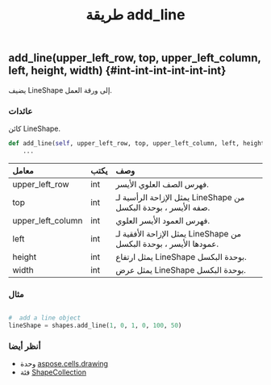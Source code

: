 ﻿---
title: طريقة add_line
second_title: Aspose.Cells for Python via .NET API المراجع
description:
type: docs
weight: 150
url: /ar/python-net/aspose.cells.drawing/shapecollection/add_line/
is_root: false
---
##  add_line(upper_left_row, top, upper_left_column, left, height, width) {#int-int-int-int-int-int}
يضيف LineShape إلى ورقة العمل.


###  عائدات

كائن LineShape.


```python
def add_line(self, upper_left_row, top, upper_left_column, left, height, width):
    ...
```


| معامل| يكتب| وصف|
| :- | :- | :- |
| upper_left_row | int | فهرس الصف العلوي الأيسر.|
| top | int | يمثل الإزاحة الرأسية لـ LineShape من صفه الأيسر ، بوحدة البكسل.|
| upper_left_column | int |فهرس العمود الأيسر العلوي.|
| left | int | يمثل الإزاحة الأفقية لـ LineShape من عمودها الأيسر ، بوحدة البكسل.|
| height | int | يمثل ارتفاع LineShape بوحدة البكسل.|
| width | int | يمثل عرض LineShape بوحدة البكسل.|

###  مثال

```python

#  add a line object
lineShape = shapes.add_line(1, 0, 1, 0, 100, 50)

```



###  أنظر أيضا
* وحدة [aspose.cells.drawing](../../)
* فئة [ShapeCollection](/cells/ar/python-net/aspose.cells.drawing/shapecollection)
